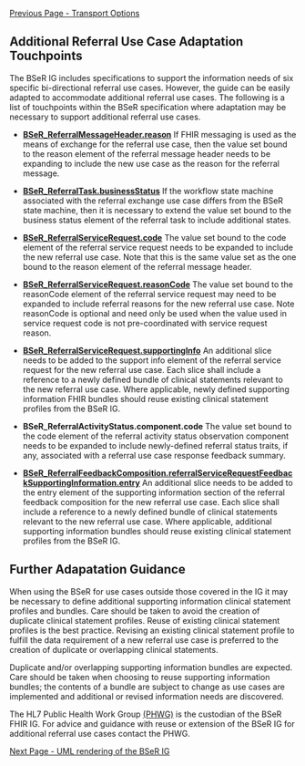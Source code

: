 [Previous Page - Transport Options](TransportOptions.html)

## Additional Referral Use Case Adaptation Touchpoints

The BSeR IG includes specifications to support the information needs of six specific bi-directional referral use cases. However, the guide can be easily adapted to accommodate additional referral use cases. The following is a list of touchpoints within the BSeR specification where adaptation may be necessary to support additional referral use cases.

* **[BSeR_ReferralMessageHeader.reason](StructureDefinition-BSeR-ReferralMessageHeader-definitions.html#MessageHeader.reason)** If FHIR messaging is used as the means of exchange for the referral use case, then the value set bound to the reason element of the referral message header needs to be expanding to include the new use case as the reason for the referral message.

* **[BSeR_ReferralTask.businessStatus](StructureDefinition-BSeR-ReferralTask-definitions.html#Task.businessStatus)** If the workflow state machine associated with the referral exchange use case differs from the BSeR state machine, then it is necessary to extend the value set bound to the business status element of the referral task to include additional states.

* **[BSeR_ReferralServiceRequest.code](StructureDefinition-BSeR-ReferralServiceRequest-definitions.html#ServiceRequest.code)** The value set bound to the code element of the referral service request needs to be expanded to include the new referral use case. Note that this is the same value set as the one bound to the reason element of the referral message header.

* **[BSeR_ReferralServiceRequest.reasonCode](StructureDefinition-BSeR-ReferralServiceRequest-definitions.html#ServiceRequest.reasonCode)** The value set bound to the reasonCode element of the referral service request may need to be expanded to include referral reasons for the new referral use case. Note reasonCode is optional and need only be used when the value used in service request code is not pre-coordinated with service request reason.

* **[BSeR_ReferralServiceRequest.supportingInfo](StructureDefinition-BSeR-ReferralServiceRequest-definitions.html#ServiceRequest.reasonCode)** An additional slice needs to be added to the support info element of the referral service request for the new referral use case. Each slice shall include a reference to a newly defined bundle of clinical statements relevant to the new referral use case. Where applicable, newly defined supporting information FHIR bundles should reuse existing clinical statement profiles from the BSeR IG.

* **BSeR_ReferralActivityStatus.component.code** The value set bound to the code element of the referral activity status observation component needs to be expanded to include newly-defined referral status traits, if any, associated with a referral use case response feedback summary.

* **[BSeR_ReferralFeedbackComposition.referralServiceRequestFeedbackSupportingInformation.entry](StructureDefinition-BSeR-ReferralFeedbackComposition-definitions.html#Composition.section:referralServiceRequestFeedbackSupportingInformation.entry)** An additional slice needs to be added to the entry element of the supporting information section of the referral feedback composition for the new referral use case. Each slice shall include a reference to a newly defined bundle of clinical statements relevant to the new referral use case. Where applicable, additional supporting information bundles should reuse existing clinical statement profiles from the BSeR IG.


## Further Adapatation Guidance

When using the BSeR for use cases outside those covered in the IG it may be necessary to define additional supporting information clinical statement profiles and bundles. Care should be taken to avoid the creation of duplicate clinical statement profiles. Reuse of existing clinical statement profiles is the best practice. Revising an existing clinical statement profile to fulfill the data requirement of a new referral use case is preferred to the creation of duplicate or overlapping clinical statements. 

Duplicate and/or overlapping supporting information bundles are expected. Care should be taken when choosing to reuse supporting information bundles; the contents of a bundle are subject to change as use cases are implemented and additional or revised information needs are discovered.

The HL7 Public Health Work Group [(PHWG)](https://confluence.hl7.org/display/PHWG) is the custodian of the BSeR FHIR IG. For advice and guidance with reuse or extension of the BSeR IG for additional referral use cases contact the PHWG.

[Next Page - UML rendering of the BSeR IG](UMLrenderingoftheBSeRIG.html)
